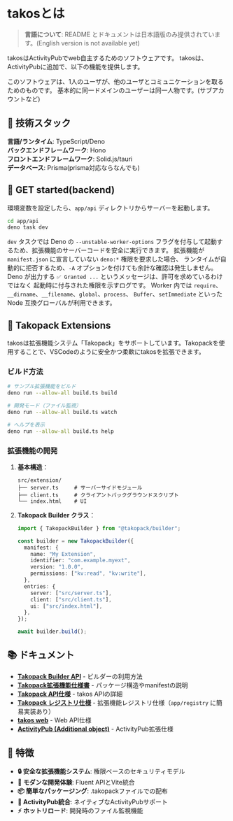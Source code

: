 # takosとは

> **言語について**: README
> とドキュメントは日本語版のみ提供されています。(English version is not
> available yet)

takosはActivityPubでweb自主するためのソフトウェアです。
takosは、ActivityPubに追加で、以下の機能を提供します。

このソフトウェアは、1人のユーザが、他のユーザとコミュニケーションを取るためのものです。
基本的に同一ドメインのユーザーは同一人物です。(サブアカウントなど)

## 🔧 技術スタック

**言語/ランタイム**: TypeScript/Deno\
**バックエンドフレームワーク**: Hono\
**フロントエンドフレームワーク**: Solid.js/tauri\
**データベース**: Prisma(prisma対応ならなんでも)

## 🚀 GET started(backend)

環境変数を設定したら、`app/api` ディレクトリからサーバーを起動します。

```bash
cd app/api
deno task dev
```

`dev` タスクでは Deno の `--unstable-worker-options`
フラグを付与して起動するため、拡張機能のサーバーコードを安全に実行できます。
拡張機能が `manifest.json` に宣言していない `deno:*` 権限を要求した場合、
ランタイムが自動的に拒否するため、`-A`
オプションを付けても余計な確認は発生しません。 Deno が出力する `✅ Granted ...`
というメッセージは、許可を求めているわけではなく
起動時に付与された権限を示すログです。 Worker 内では
`require`、`__dirname`、`__filename`、`global`、`process`、
`Buffer`、`setImmediate` といった Node 互換グローバルが利用できます。

## 🔨 Takopack Extensions

takosは拡張機能システム「Takopack」をサポートしています。Takopackを使用することで、VSCodeのように安全かつ柔軟にtakosを拡張できます。

### ビルド方法

```bash
# サンプル拡張機能をビルド
deno run --allow-all build.ts build

# 開発モード（ファイル監視）
deno run --allow-all build.ts watch

# ヘルプを表示
deno run --allow-all build.ts help
```

### 拡張機能の開発

1. **基本構造**：
   ```
   src/extension/
   ├── server.ts     # サーバーサイドモジュール
   ├── client.ts     # クライアントバックグラウンドスクリプト  
   └── index.html    # UI
   ```

2. **Takopack Builder クラス**：
   ```typescript
   import { TakopackBuilder } from "@takopack/builder";

   const builder = new TakopackBuilder({
     manifest: {
       name: "My Extension",
       identifier: "com.example.myext",
       version: "1.0.0",
       permissions: ["kv:read", "kv:write"],
     },
     entries: {
       server: ["src/server.ts"],
       client: ["src/client.ts"],
       ui: ["src/index.html"],
     },
   });

   await builder.build();
   ```

## 📚 ドキュメント

- **[Takopack Builder API](./docs/builder/README.md)** - ビルダーの利用方法
- **[Takopack拡張機能仕様書](./docs/takopack/v3.md)** -
  パッケージ構造やmanifestの説明
- **[Takopack API仕様](./docs/takopack/api.md)** - takos APIの詳細
- **[Takopack レジストリ仕様](./docs/takopack/registry.md)** -
  拡張機能レジストリ仕様（`app/registry` に簡易実装あり）
- **[takos web](./docs/takos-web/index.md)** - Web API仕様
- **[ActivityPub (Additional object)](./docs/activityPub/index.md)** -
  ActivityPub拡張仕様

## 🎯 特徴

- **🔒 安全な拡張機能システム**: 権限ベースのセキュリティモデル
- **🚀 モダンな開発体験**: Fluent APIとVite統合
- **📦 簡単なパッケージング**: .takopackファイルでの配布
- **🔄 ActivityPub統合**: ネイティブなActivityPubサポート
- **⚡ ホットリロード**: 開発時のファイル監視機能
